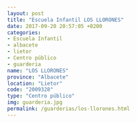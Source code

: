 ```yaml
---
layout: post
title: "Escuela Infantil LOS LLORONES"
date: 2017-09-20 20:57:05 +0200
categories:
- Escuela Infantil
- albacete
- lietor
- Centro público
- guarderia
name: "LOS LLORONES"
province: "Albacete"
location: "Lietor"
code: "2009328"
type: "Centro público"
img: guarderia.jpg
permalink: /guarderias/los-llorones.html
---
```

